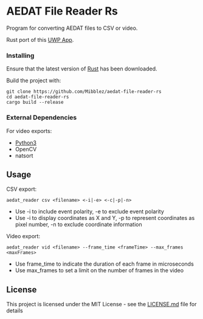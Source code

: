 # AEDAT File Reader Rs

Program for converting AEDAT files to CSV or video.

Rust port of this [UWP App](https://github.com/MartinNowak96/AEDAT-File-Reader).

### Installing

Ensure that the latest version of [Rust](https://www.rust-lang.org/tools/install) has been downloaded.

Build the project with:

```
git clone https://github.com/Mibblez/aedat-file-reader-rs
cd aedat-file-reader-rs
cargo build --release
```

### External Dependencies

For video exports:

* [Python3](https://www.python.org/downloads/)
* OpenCV
* natsort


## Usage

CSV export:
```
aedat_reader csv <filename> <-i|-e> <-c|-p|-n>
```

* Use -i to include event polarity, -e to exclude event polarity
* Use -i to display coordinates as X and Y, -p to represent coordinates as pixel number, -n to exclude coordinate information


Video export:
```
aedat_reader vid <filename> --frame_time <frameTime> --max_frames <maxFrames>
```

* Use frame_time to indicate the duration of each frame in microseconds
* Use max_frames to set a limit on the number of frames in the video



## License

This project is licensed under the MIT License - see the [LICENSE.md](LICENSE.md) file for details
